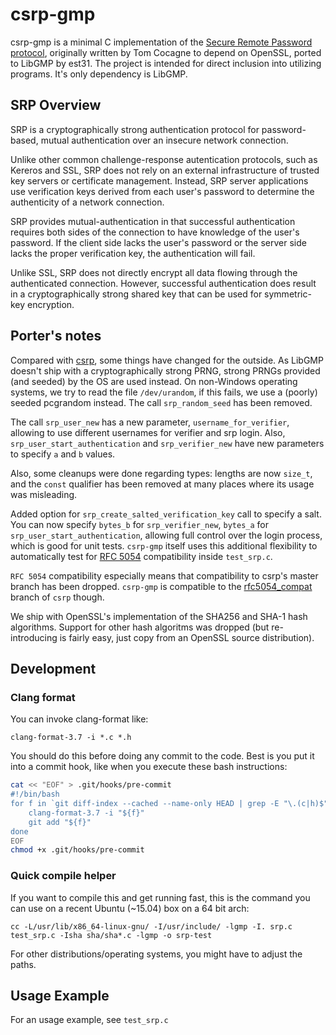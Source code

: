 csrp-gmp
========

csrp-gmp is a minimal C implementation of the [Secure Remote Password
protocol](http://srp.stanford.edu/), originally written by Tom Cocagne
to depend on OpenSSL, ported to LibGMP by est31.
The project is intended for direct inclusion into utilizing programs.
It's only dependency is LibGMP.

SRP Overview
------------

SRP is a cryptographically strong authentication
protocol for password-based, mutual authentication over an insecure
network connection.

Unlike other common challenge-response autentication protocols, such
as Kereros and SSL, SRP does not rely on an external infrastructure
of trusted key servers or certificate management. Instead, SRP server
applications use verification keys derived from each user's password
to determine the authenticity of a network connection.

SRP provides mutual-authentication in that successful authentication
requires both sides of the connection to have knowledge of the
user's password. If the client side lacks the user's password or the
server side lacks the proper verification key, the authentication will
fail.

Unlike SSL, SRP does not directly encrypt all data flowing through
the authenticated connection. However, successful authentication does
result in a cryptographically strong shared key that can be used
for symmetric-key encryption.

Porter's notes
--------------

Compared with [csrp](https://github.com/cocagne/csrp), some things
have changed for the outside.
As LibGMP doesn't ship with a cryptographically strong PRNG, strong
PRNGs provided (and seeded) by the OS are used instead. On non-Windows
operating systems, we try to read the file `/dev/urandom`, if this fails,
we use a (poorly) seeded pcgrandom instead. The call `srp_random_seed`
has been removed.

The call `srp_user_new` has a new parameter, `username_for_verifier`,
allowing to use different usernames for verifier and srp login.
Also, `srp_user_start_authentication` and `srp_verifier_new` have new
parameters to specify `a` and `b` values.

Also, some cleanups were done regarding types: lengths are now `size_t`,
and the `const` qualifier has been removed at many places where its
usage was misleading.

Added option for `srp_create_salted_verification_key` call to specify
a salt. You can now specify `bytes_b` for `srp_verifier_new`,
`bytes_a` for `srp_user_start_authentication`, allowing full control
over the login process, which is good for unit tests.
`csrp-gmp` itself uses this additional flexibility to automatically test
for [RFC 5054](https://tools.ietf.org/html/rfc5054) compatibility inside
`test_srp.c`.

`RFC 5054` compatibility especially means that compatibility to csrp's
master branch has been dropped. `csrp-gmp` is compatible to the
[rfc5054_compat](https://github.com/cocagne/csrp/tree/rfc5054_compat)
branch of `csrp` though.

We ship with OpenSSL's implementation of the SHA256 and SHA-1 hash
algorithms. Support for other hash algoritms was dropped (but
re-introducing is fairly easy, just copy from an OpenSSL source
distribution).

Development
-----------

### Clang format

You can invoke clang-format like:
```
clang-format-3.7 -i *.c *.h
```

You should do this before doing any commit to the code.
Best is you put it into a commit hook, like when you execute
these bash instructions:
```bash
cat << "EOF" > .git/hooks/pre-commit
#!/bin/bash
for f in `git diff-index --cached --name-only HEAD | grep -E "\.(c|h)$"` ; do
	clang-format-3.7 -i "${f}"
	git add "${f}"
done
EOF
chmod +x .git/hooks/pre-commit
```

### Quick compile helper

If you want to compile this and get running fast, this is the command
you can use on a recent Ubuntu (~15.04) box on a 64 bit arch:

```
cc -L/usr/lib/x86_64-linux-gnu/ -I/usr/include/ -lgmp -I. srp.c test_srp.c -Isha sha/sha*.c -lgmp -o srp-test
```
For other distributions/operating systems, you might have to adjust the paths.

Usage Example
-------------

For an usage example, see `test_srp.c`
